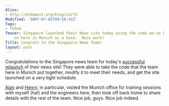 ```yaml
---
Alias:
- http://mikewest.org/blog/id/75
Modified: '2007-07-02T09:58:41Z'
Tags:
- Yahoo
Teaser: Singapore launched their News site today using the code we've been working
    on here in Munich as a base.  Nice work!
Title: Congrats to the Singapore News Team!
layout: post
---
```

Congratulations to the Singapore news team for today's [successful relaunch][sg] of their news site!  They were able to take the code that the team here in Munich put together, modify it to meet their needs, and get the site launched on a very tight schedule.

[Alan][] and [Henry][], in particular, visited the Munich office for training sessions with myself (ha!) and the engineers here, then took off back home to share details with the rest of the team.  Nice job, guys.  Nice job indeed.

[sg]: http://sg.news.yahoo.com/ "Yahoo! Singapore News"
[Alan]: http://flickr.com/photos/mikewest/466154701/in/set-72157600098439807/
[Henry]: http://flickr.com/photos/mikewest/466155851/in/set-72157600098439807/